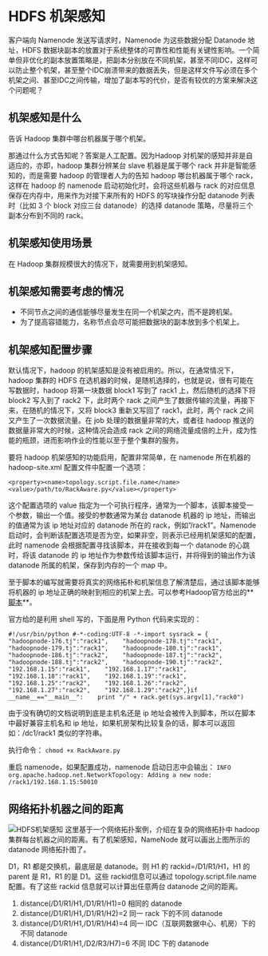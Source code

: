 # HDFS 机架感知

客户端向 Namenode 发送写请求时，Namenode 为这些数据分配 Datanode 地址，HDFS 数据块副本的放置对于系统整体的可靠性和性能有关键性影响。一个简单但非优化的副本放置策略是，把副本分别放在不同机架，甚至不同IDC，这样可以防止整个机架，甚至整个IDC崩溃带来的数据丢失，但是这样文件写必须在多个机架之间、甚至IDC之间传输，增加了副本写的代价，是否有较优的方案来解决这个问题呢？

## 机架感知是什么

告诉 Hadoop 集群中哪台机器属于哪个机架。

那通过什么方式告知呢？答案是人工配置。因为Hadoop 对机架的感知并非是自适应的，亦即，hadoop 集群分辨某台 slave 机器是属于哪个 rack 并非是智能感知的，而是需要 hadoop 的管理者人为的告知 hadoop 哪台机器属于哪个 rack，这样在 hadoop 的 namenode 启动初始化时，会将这些机器与 rack 的对应信息保存在内存中，用来作为对接下来所有的 HDFS 的写块操作分配 datanode 列表时（比如 3 个 block 对应三台 datanode）的选择 datanode 策略，尽量将三个副本分布到不同的 rack。

## 机架感知使用场景

在 Hadoop 集群规模很大的情况下，就需要用到机架感知。

## 机架感知需要考虑的情况

- 不同节点之间的通信能够尽量发生在同一个机架之内，而不是跨机架。
- 为了提高容错能力，名称节点会尽可能把数据块的副本放到多个机架上。

## 机架感知配置步骤

默认情况下，hadoop 的机架感知是没有被启用的。所以，在通常情况下，hadoop 集群的 HDFS 在选机器的时候，是随机选择的，也就是说，很有可能在写数据时，hadoop 将第一块数据 block1 写到了 rack1 上，然后随机的选择下将 block2 写入到了 rack2 下，此时两个 rack 之间产生了数据传输的流量，再接下来，在随机的情况下，又将 block3 重新又写回了 rack1，此时，两个 rack 之间又产生了一次数据流量。在 job 处理的数据量非常的大，或者往 hadoop 推送的数据量非常大的时候，这种情况会造成 rack 之间的网络流量成倍的上升，成为性能的瓶颈，进而影响作业的性能以至于整个集群的服务。

要将 hadoop 机架感知的功能启用，配置非常简单，在 namenode 所在机器的 hadoop-site.xml 配置文件中配置一个选项：

```
<property><name>topology.script.file.name</name><value>/path/to/RackAware.py</value></property>
```

这个配置选项的 value 指定为一个可执行程序，通常为一个脚本，该脚本接受一个参数，输出一个值。接受的参数通常为某台 datanode 机器的 ip 地址，而输出的值通常为该 ip 地址对应的 datanode 所在的 rack，例如”/rack1”。Namenode 启动时，会判断该配置选项是否为空，如果非空，则表示已经用机架感知的配置，此时 namenode 会根据配置寻找该脚本，并在接收到每一个 datanode 的心跳时，将该 datanode 的 ip 地址作为参数传给该脚本运行，并将得到的输出作为该 datanode 所属的机架，保存到内存的一个 map 中。

至于脚本的编写就需要将真实的网络拓朴和机架信息了解清楚后，通过该脚本能够将机器的 ip 地址正确的映射到相应的机架上去。可以参考Hadoop官方给出的**[脚本](http://wiki.apache.org/hadoop/topology_rack_awareness_scripts)**。

官方给的是利用 shell 写的，下面是用 Python 代码来实现的：

```
#!/usr/bin/python #-*-coding:UTF-8 -*-import sysrack = {    "hadoopnode-176.tj":"rack1",    "hadoopnode-178.tj":"rack1",    "hadoopnode-179.tj":"rack1",    "hadoopnode-180.tj":"rack1",    "hadoopnode-186.tj":"rack2",    "hadoopnode-187.tj":"rack2",    "hadoopnode-188.tj":"rack2",    "hadoopnode-190.tj":"rack2",    "192.168.1.15":"rack1",    "192.168.1.17":"rack1",    "192.168.1.18":"rack1",    "192.168.1.19":"rack1",    "192.168.1.25":"rack2",    "192.168.1.26":"rack2",    "192.168.1.27":"rack2",    "192.168.1.29":"rack2",}if __name__=="__main__":    print "/" + rack.get(sys.argv[1],"rack0")
```

由于没有确切的文档说明到底是主机名还是 ip 地址会被传入到脚本，所以在脚本中最好兼容主机名和 ip 地址，如果机房架构比较复杂的话，脚本可以返回如：/dc1/rack1 类似的字符串。

执行命令：
`chmod +x RackAware.py`

重启 namenode，如果配置成功，namenode 启动日志中会输出：
`INFO org.apache.hadoop.net.NetworkTopology: Adding a new node: /rack1/192.168.1.15:50010`

## 网络拓扑机器之间的距离

![HDFS机架感知](https://kingcall.oss-cn-hangzhou.aliyuncs.com/blog/img/file_1570183361000_20191004180242755687.png)
这里基于一个网络拓扑案例，介绍在复杂的网络拓扑中 hadoop 集群每台机器之间的距离。有了机架感知，NameNode 就可以画出上图所示的 datanode 网络拓扑图了。

D1，R1 都是交换机，最底层是 datanode。则 H1 的 rackid=/D1/R1/H1，H1 的 parent 是 R1，R1 的是 D1。这些 rackid信息可以通过 topology.script.file.name 配置。有了这些 rackid 信息就可以计算出任意两台 datanode 之间的距离。

1. distance(/D1/R1/H1,/D1/R1/H1)=0 相同的 datanode
2. distance(/D1/R1/H1,/D1/R1/H2)=2 同一 rack 下的不同 datanode
3. distance(/D1/R1/H1,/D1/R1/H4)=4 同一 IDC（互联网数据中心、机房）下的不同 datanode
4. distance(/D1/R1/H1,/D2/R3/H7)=6 不同 IDC 下的 datanode